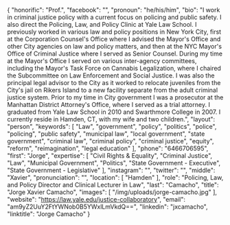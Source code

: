 {
  "honorific": "Prof.",
  "facebook": "",
  "pronoun": "he/his/him",
  "bio": "I work in criminal justice policy with a current focus on policing and public safety. I also direct the Policing, Law, and Policy Clinic at Yale Law School. I previously worked in various law and policy positions in New York City, first at the Corporation Counsel's Office where I advised the Mayor's Office and other City agencies on law and policy matters, and then at the NYC Mayor's Office of Criminal Justice where I served as Senior Counsel. During my time at the Mayor's Office I served on various inter-agency committees, including the Mayor's Task Force on Cannabis Legalization, where I chaired the Subcommittee on Law Enforcement and Social Justice. I was also the principal legal advisor to the City as it worked to relocate juveniles from the City's jail on Rikers Island to a new facility separate from the adult criminal justice system. Prior to my time in City government I was a prosecutor at the Manhattan District Attorney's Office, where I served as a trial attorney. I graduated from Yale Law School in 2010 and Swarthmore College in 2007. I currently reside in Hamden, CT, with my wife and two children.",
  "layout": "person",
  "keywords": [
    "Law",
    "government",
    "policy",
    "politics",
    "police",
    "policing",
    "public safety",
    "municipal law",
    "local government",
    "state government",
    "criminal law",
    "criminal policy",
    "criminal justice",
    "equity",
    "reform",
    "reimagination",
    "legal education"
  ],
  "phone": "6466706595",
  "first": "Jorge",
  "expertise": [
    "Civil Rights & Equality",
    "Criminal Justice",
    "Law",
    "Municipal Government",
    "Politics",
    "State Government - Executive",
    "State Government - Legislative"
  ],
  "instagram": "",
  "twitter": "",
  "middle": "Xavier",
  "pronunciation": "",
  "location": [
    "Hamden"
  ],
  "role": "Policing, Law, and Policy Director and Clinical Lecturer in Law",
  "last": "Camacho",
  "title": "Jorge Xavier Camacho",
  "images": [
    "/img/uploads/jorge-camacho.jpg"
  ],
  "website": "https://law.yale.edu/justice-collaboratory",
  "email": "am9yZ2UuY2FtYWNob0B5YWxlLmVkdQ==",
  "linkedin": "jxcamacho",
  "linktitle": "Jorge Camacho"
}